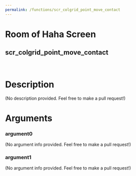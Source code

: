 ```yaml
---
permalink: /functions/scr_colgrid_point_move_contact
---
```

# Room of Haha Screen  
## scr_colgrid_point_move_contact  
&nbsp;  
# Description  
(No description provided. Feel free to make a pull request!) 
&nbsp;  
# Arguments
### argument0
(No argument info provided. Feel free to make a pull request!)
&nbsp;  
### argument1
(No argument info provided. Feel free to make a pull request!)
&nbsp;  


